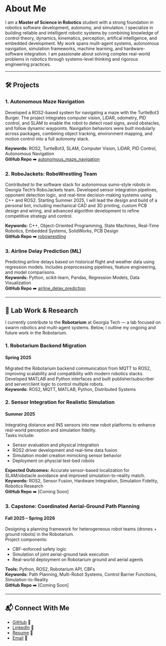 # About Me

I am a **Master of Science in Robotics** student with a strong foundation in robotics software development, autonomy, and simulation. I specialize in building reliable and intelligent robotic systems by combining knowledge of control theory, dynamics, kinematics, perception, artifical intelligence, and embedded development. My work spans mulit-agent systems, autonomous navigation, simulation frameworks, machine learning, and hardware-software integration. I am passionate about solving complex real-world problems in robotics through systems-level thinking and rigorous engineering practices.

---

## 🛠️ Projects

### 1. Autonomous Maze Navigation  
Developed a ROS2-based system for navigating a maze with the TurtleBot3 Burger. The project integrates computer vision, LiDAR, odometry, PID control, and SLAM to enable the robot to detect road signs, avoid obstacles, and follow dynamic waypoints. Navigation behaviors were built modularly across packages, combining object tracking, environment mapping, and motion control into a full autonomy stack.

**Keywords:** ROS2, TurtleBot3, SLAM, Computer Vision, LiDAR, PID Control, Autonomous Navigation  
**GitHub Repo** ➡️ [autonomous_maze_navigation](https://github.com/snaseem8/autonomous_maze_navigation.git)

### 2. RoboJackets: RoboWrestling Team  
Contributed to the software stack for autonomous sumo-style robots in Georgia Tech’s RoboJackets team. Developed sensor integration pipelines, opponent detection logic, and real-time decision-making systems using C++ and ROS2. Starting Summer 2025, I will lead the design and build of a personal bot, including mechanical CAD and 3D printing, custom PCB design and wiring, and advanced algorithm development to refine competitive strategy and control.

**Keywords:** C++, Object-Oriented Programming, State Machines, Real-Time Robotics, Embedded Systems, SolidWorks, PCB Design  
**GitHub Repo** ➡️ [robowrestling](https://github.com/snaseem8/robowrestling.git)

### 3. Airline Delay Prediction (ML)  
Predicting airline delays based on historical flight and weather data using regression models. Includes preprocessing pipelines, feature engineering, and model comparisons.  
**Keywords:** Python, scikit-learn, Pandas, Regression Models, Data Visualization  
**GitHub Repo** ➡️ [airline_delay_prediction](https://github.com/snaseem8/airline_delay_prediction.git)

---

## 🧪 Lab Work & Research

I currently contribute to the **Robotarium** at Georgia Tech — a lab focused on swarm robotics and multi-agent systems. Below, I outline my ongoing and future work in the Robotarium.

### 1. Robotarium Backend Migration  
#### Spring 2025  
Migrated the Robotarium backend communication from MQTT to ROS2, improving scalability and compatibility with modern robotics stacks. Developed MATLAB and Python interfaces and built publisher/subscriber and server/client logic to control multiple robots.  
**Keywords:** ROS2, MQTT, MATLAB, Python, Distributed Systems  

### 2. Sensor Integration for Realistic Simulation  
#### Summer 2025  
Integrating distance and INS sensors into new robot platforms to enhance real-world perception and simulation fidelity.  
Tasks include:
- Sensor evaluation and physical integration  
- ROS2 driver development and real-time data fusion  
- Simulation model creation mimicking sensor behavior
- Deployment on physcial test-bed robots

**Expected Outcomes:** Accurate sensor-based localization for SLAM/obstacle avoidance and improved simulation-to-reality match.  
**Keywords:** ROS2, Sensor Fusion, Hardware Integration, Simulation Fidelity, Robotics Research  
**GitHub Repo** ➡️ [Coming Soon]

### 3. Capstone: Coordinated Aerial-Ground Path Planning  
#### Fall 2025 – Spring 2026  
Designing a planning framework for heterogeneous robot teams (drones + ground robots) in the Robotarium.  
Project components:
- CBF-enforced safety logic  
- Simulation of joint aerial-ground task execution  
- Real-world deployment on Robotarium ground and aerial agents  

**Tools:** Python, ROS2, Robotarium API, CBFs  
**Keywords:** Path Planning, Multi-Robot Systems, Control Barrier Functions, Simulation-to-Reality  
**GitHub Repo** ➡️ [Coming Soon]

---

## 📬 Connect With Me

- [GitHub](https://github.com/snaseem8) 🐙
- [LinkedIn](https://www.linkedin.com/in/snaseem7/) 💼
- [Resume]() 📄
- [Email](mailto:snaseem8@gatech.edu) 📧
